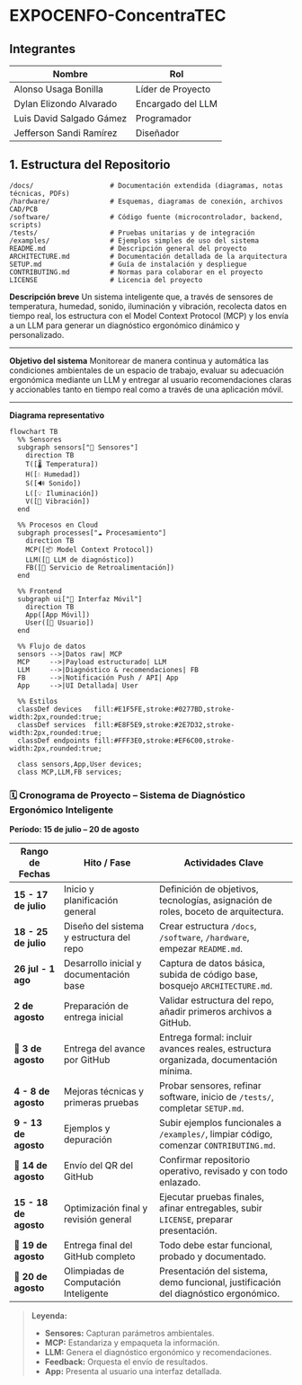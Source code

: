 # EXPOCENFO-ConcentraTEC

## Integrantes

| Nombre    | Rol   |
|-----------|-------|
| Alonso Usaga Bonilla | Líder de Proyecto |
| Dylan Elizondo Alvarado | Encargado del LLM |
| Luis David Salgado Gámez | Programador |
| Jefferson Sandi Ramírez| Diseñador |

## 1. Estructura del Repositorio
``` plain-text
/docs/                   # Documentación extendida (diagramas, notas técnicas, PDFs)
/hardware/               # Esquemas, diagramas de conexión, archivos CAD/PCB
/software/               # Código fuente (microcontrolador, backend, scripts)
/tests/                  # Pruebas unitarias y de integración
/examples/               # Ejemplos simples de uso del sistema
README.md                # Descripción general del proyecto
ARCHITECTURE.md          # Documentación detallada de la arquitectura
SETUP.md                 # Guía de instalación y despliegue
CONTRIBUTING.md          # Normas para colaborar en el proyecto
LICENSE                  # Licencia del proyecto
```

**Descripción breve**
Un sistema inteligente que, a través de sensores de temperatura, humedad, sonido, iluminación y vibración, recolecta datos en tiempo real, los estructura con el Model Context Protocol (MCP) y los envía a un LLM para generar un diagnóstico ergonómico dinámico y personalizado.

---

**Objetivo del sistema**
Monitorear de manera continua y automática las condiciones ambientales de un espacio de trabajo, evaluar su adecuación ergonómica mediante un LLM y entregar al usuario recomendaciones claras y accionables tanto en tiempo real como a través de una aplicación móvil.

---

**Diagrama representativo**

```mermaid
flowchart TB
  %% Sensores
  subgraph sensors["📡 Sensores"]
    direction TB
    T([🌡️ Temperatura])
    H([💧 Humedad])
    S([🔊 Sonido])
    L([💡 Iluminación])
    V([📳 Vibración])
  end

  %% Procesos en Cloud
  subgraph processes["☁️ Procesamiento"]
    direction TB
    MCP([📦 Model Context Protocol])
    LLM([🤖 LLM de diagnóstico])
    FB([🔔 Servicio de Retroalimentación])
  end

  %% Frontend
  subgraph ui["📱 Interfaz Móvil"]
    direction TB
    App([App Móvil])
    User([👤 Usuario])
  end

  %% Flujo de datos
  sensors -->|Datos raw| MCP
  MCP     -->|Payload estructurado| LLM
  LLM     -->|Diagnóstico & recomendaciones| FB
  FB      -->|Notificación Push / API| App
  App     -->|UI Detallada| User

  %% Estilos
  classDef devices   fill:#E1F5FE,stroke:#0277BD,stroke-width:2px,rounded:true;
  classDef services  fill:#E8F5E9,stroke:#2E7D32,stroke-width:2px,rounded:true;
  classDef endpoints fill:#FFF3E0,stroke:#EF6C00,stroke-width:2px,rounded:true;

  class sensors,App,User devices;
  class MCP,LLM,FB services;
```
### 🗓️ Cronograma de Proyecto – Sistema de Diagnóstico Ergonómico Inteligente  
**Período: 15 de julio – 20 de agosto**

| Rango de Fechas       | Hito / Fase                                      | Actividades Clave                                                                 |
|-----------------------|--------------------------------------------------|-----------------------------------------------------------------------------------|
| **15 - 17 de julio**  | Inicio y planificación general                   | Definición de objetivos, tecnologías, asignación de roles, boceto de arquitectura. |
| **18 - 25 de julio**  | Diseño del sistema y estructura del repo         | Crear estructura `/docs`, `/software`, `/hardware`, empezar `README.md`.         |
| **26 jul - 1 ago**    | Desarrollo inicial y documentación base          | Captura de datos básica, subida de código base, bosquejo `ARCHITECTURE.md`.       |
| **2 de agosto**       | Preparación de entrega inicial                   | Validar estructura del repo, añadir primeros archivos a GitHub.                  |
| **📍 3 de agosto**     | Entrega del avance por GitHub                    | Entrega formal: incluir avances reales, estructura organizada, documentación mínima. |
| **4 - 8 de agosto**   | Mejoras técnicas y primeras pruebas              | Probar sensores, refinar software, inicio de `/tests/`, completar `SETUP.md`.     |
| **9 - 13 de agosto**  | Ejemplos y depuración                            | Subir ejemplos funcionales a `/examples/`, limpiar código, comenzar `CONTRIBUTING.md`. |
| **📍 14 de agosto**    | Envío del QR del GitHub                          | Confirmar repositorio operativo, revisado y con todo enlazado.                   |
| **15 - 18 de agosto** | Optimización final y revisión general            | Ejecutar pruebas finales, afinar entregables, subir `LICENSE`, preparar presentación. |
| **📍 19 de agosto**    | Entrega final del GitHub completo                | Todo debe estar funcional, probado y documentado.                                |
| **📍 20 de agosto**    | Olimpiadas de Computación Inteligente            | Presentación del sistema, demo funcional, justificación del diagnóstico ergonómico. |

> **Leyenda:**
>
> * **Sensores:** Capturan parámetros ambientales.
> * **MCP:** Estandariza y empaqueta la información.
> * **LLM:** Genera el diagnóstico ergonómico y recomendaciones.
> * **Feedback:** Orquesta el envío de resultados.
> * **App:** Presenta al usuario una interfaz detallada.
